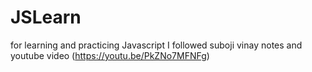 # JSLearn
for learning and practicing Javascript
I followed suboji vinay notes and youtube video (https://youtu.be/PkZNo7MFNFg)